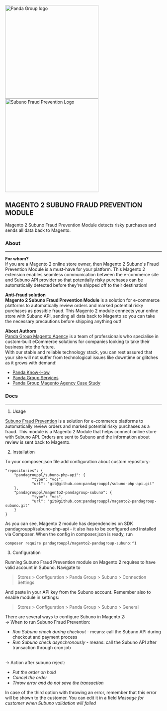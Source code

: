 <img src="https://ppnt.poznan.pl/wp-content/uploads/2016/04/panda_group-270x59.jpg)" alt="Panda Group logo" width="300"/>
<img src="https://www.subuno.com/wp-content/uploads/2019/04/cropped-image10-4.png" alt="Subuno Fraud Prevention Logo" width="300"/>

## MAGENTO 2 SUBUNO FRAUD PREVENTION MODULE

Magento 2 Subuno Fraud Prevention Module detects risky purchases and sends all data back to Magento.

### About

---

**For whom?**<br>
If you are a Magento 2 online store owner, then Magento 2 Subuno's Fraud Prevention Module is a must-have for your platform. This Magento 2 extension enables seamless communication between the e-commerce site and Subuno API provider so that potentially risky purchases can be automatically detected before they're shipped off to their destination!

**Anti-fraud solution**<br>
**Magento 2 Subuno Fraud Prevention Module** is a solution for e-commerce platforms to automatically review orders and marked potential risky purchases as possible fraud. This Magento 2 module connects your online store with Subuno API, sending all data back to Magento so you can take the necessary precautions before shipping anything out!

**About Authors**<br>
[Panda Group Magento Agency](https://pandagroup.co/) is a team of professionals who specialise in custom-built eCommerce solutions for companies looking to take their business into the future.
<br>
With our stable and reliable technology stack, you can rest assured that your site will not suffer from technological issues like downtime or glitches as it grows with demand!

* [Panda Know-How](https://pandagroup.co/blog)    
* [Panda Group Services](https://pandagroup.co/services)
* [Panda Group Magento Agency Case Study](https://pandagroup.co/case-study)


### Docs

---

1. Usage

[Subuno Fraud Prevention](https://www.subuno.com/) is a solution for e-commerce platforms to automatically review orders and marked potential risky purchases as a fraud. This module is a Magento 2 Module that helps connect online store with Subuno API. Orders are sent to Subuno and the information about review is sent back to Magento.

2. Installation

To your composer.json file add configuration about custom repository:
```
"repositories": {
    "pandagrouppl/subuno-php-api": {
            "type": "vcs",
            "url": "git@github.com:pandagrouppl/subuno-php-api.git"
    },
    "pandagrouppl/magento2-pandagroup-subuno": {
            "type": "vcs",
            "url": "git@github.com:pandagrouppl/magento2-pandagroup-subuno.git"
    }
}
```

As you can see, Magento 2 module has dependencies on SDK pandagrouppl/subuno-php-api - it also has to be configured and installed via Composer. When the config in composer.json is ready, run
```
composer require pandagrouppl/magento2-pandagroup-subuno:^1
```

3. Configuration

Running Subuno Fraud Prevention module on Magento 2 requires to have valid account in Subuno. Navigate to 
> Stores > Configuration > Panda Group > Subuno > Connection Settings

And paste in your API key from the Subuno account. Remember also to enable module in settings: 
> Stores > Configuration > Panda Group > Subuno > General

There are several ways to configure Subuno in Magento 2:
<br>-> When to run Subuno Fraud Prevention: 
* <i>Run Subuno check during checkout</i> - means: call the Subuno API during checkout and payment process
* <i>Run Subuno check asynchronously</i> - means: call the Subuno API after transaction through cron job

<br>-> Action after subuno reject:
* <i>Put the order on hold</i>
* <i>Cancel the order</i>
* <i>Throw error and do not save the transaction</i>

In case of the third option with throwing an error, remember that this error will be shown to the customer. You can edit it in a field <i>Message for customer when Subuno validation will failed</i>
